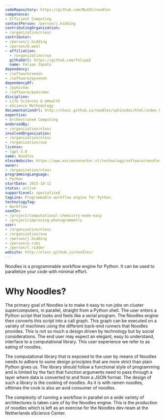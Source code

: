 ```yaml
---
codeRepository: https://github.com/NLeSC/noodles
competence:
- Efficient Computing
contactPerson: /person/j.hidding
contributingOrganization:
- /organization/nlesc
contributor:
- /person/j.hidding
- /person/b.weel
- affiliation:
  - /organization/vua
  githubUrl: https://github.com/felipeZ
  name: Felipe Zapata
dependency:
- /software/xenon
- /software/pyxenon
dependencyOf:
- /pymicmac
- /software/pymicmac
discipline:
- Life Sciences & eHealth
- eScience Methodology
documentationUrl: http://nlesc.github.io/noodles/sphinxdoc/html/index.html
expertise:
- Orchestrated Computing
endorsedBy:
- /organization/nlesc
involvedOrganization:
- /organization/nlesc
- /organization/vua
license:
- lgpl-3.0
name: Noodles
nlescWebsite: https://www.esciencecenter.nl/technology/software/noodles
owner:
- /organization/nlesc
programmingLanguage:
- Python
startDate: 2015-10-11
status: active
supportLevel: specialized
tagLine: Programmable workflow engine for Python.
technologyTag:
- Workflow
usedIn:
- /project/computational-chemistry-made-easy
- /project/improving-photogrammetry
user:
- /organization/nlesc
- /organization/vua
- /person/j.hidding
- /person/o.rubi
- /person/l.ridder
website: http://nlesc.github.io/noodles/
---
```

Noodles is a programmable workflow engine for Python. It can be used to parallelize your code with minimal effort.

# Why Noodles?

The primary goal of Noodles is to make it easy to run jobs on cluster supercomputers, in parallel, straight from a Python shell. The user enters a Python script that looks and feels like a serial program. The Noodles engine then converts this script into a call graph. This graph can be executed on a variety of machines using the different back-end runners that Noodles provides. This is not so much a design driven by technology but by social considerations. The end user may expect an elegant, easy to understand, interface to a computational library. This user experience we refer to as eating of noodles.

The computational library that is exposed to the user by means of Noodles needs to adhere to some design principles that are more strict than plain Python gives us. The library should follow a functional style of programming and is limited by the fact that function arguments need to pass through a layer where data is converted to and from a JSON format. The design of such a library is the cooking of noodles. As it is with ramen noodles, ofttimes the cook is also an avid consumer of noodles.

The complexity of running a workflow in parallel on a wide variety of architectures is taken care of by the Noodles engine. This is the production of noodles which is left as an exercise for the Noodles dev-team at the Netherlands eScience Center.
